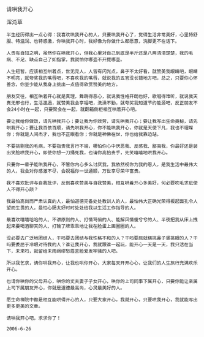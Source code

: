 请哄我开心

浑沌草


    半生经历得出一点心得：我喜欢哄我开心的人，只要哄我开心了，觉得生活非常美好，心里特舒服、特滋润、也特感激，你哄我开心时，我好像为你做什么都愿意，洗脚更不在话下。

    人贵有自知之明，虽然你在哄我开心，但我心里对自己到底是半斤还是八两清清楚楚，我的毛病、不足、缺点自己了如指掌，我就怕你哪壶不开提哪壶。

    人生短暂，应该相互哄着点，世无完人，人皆有闪光点，鼻子不太好看，就赞美我眼睛吧，眼睛不明亮，就夸奖我的嘴唇吧，不喜欢我的嘴唇，就说我的五官没长错地方吧，总之，只要你心怀善念，你至少能从我身上挑出一点值得欣赏赞美的地方。

    朋友交往，相互哄着开心就是真理，舞跳得恶心，就说我性格开朗也好，歌唱得难听，就说我天真无邪也行，生活邋遢，就赞美我会享福吧，洗澡不勤，就夸奖我知道节约能源吧，反正朋友不会24小时在一起，只要聚会在一起，就翻箱倒柜相互哄着开心吧。

    要让我给你做饭，请先哄我开心；要让我为你效劳，请先哄我开心；要让我写出生命奥秘，请先哄我开心；要让我百依百顺，请先哄我开心，你不能哄我开心，你就是天使下凡，我也不理睬你；你就是人间杰才，我也不正眼看你；你就是神佛在世，你也给我靠边站。

    不要挑剔我的毛病，不要指责我言行不端，哪怕你心中厌恶我、反感我、鄙夷我，你最好还是装出笑脸哄我开心，即使你想一刀捅死我，也请你高抬贵手，先笑嘻嘻地哄我开心。

    只要你一辈子能哄我开心，不管你内心多么讨厌我，我依然视你为我的恩人，是我生活中最伟大的人，我会对你感激不尽，会祝福你一世通顺，万世享尽荣华富贵。

    我不喜欢批评与自我批评，反倒喜欢赞美与自我赞美，相互哄着开心多美好，何必要吹毛求疵使人不得开心颜？

    我最怕高尚而严肃认真的人，最怕道德完备处处教训人的人，最怕伟大正确光荣得板起面孔令人望而生畏的人，最怕心肠太好时时处处给我以生活工作指导的人。

    最喜欢嘻嘻哈哈的人、不讲原则的人、打情骂俏的人、能解风情傻兮兮的人、半夜把我从床上拽起来要喝酒聊天的人、打输了牌乖乖地让我在脸蛋上画圈圈的人。

    没必要去广泛地团结人，干吗要去团结与我性格不和的人？干吗要屈就横挑鼻子竖挑眼的人？干吗要委屈于冷眼对待我的人？谁让我开心，我就跟谁一起玩，能开心一天是一天，我只活在当下，未来吗，就留给未雨绸缪愁眉苦脸爱发牢骚的人吧。

    所以我乞求，请你哄我开心，让我也哄你开心，大家每天开开心心，让我们的人生旅行充满欢乐开心。

    也请你哄你的父母开心，哄你的丈夫妻子子女开心，哄你的上司同事下属开心，只要你能让亲属上司下属朋友开心，你就是道德最高尚，心灵最美好的人。

    愿生命禅院中都是相互能哄得开心的人，只要大家开心，我就开心，只要哄我开心，我就能写出更多更美的文章。

    请哄我开心吧，求求你了！

    2006-6-26




